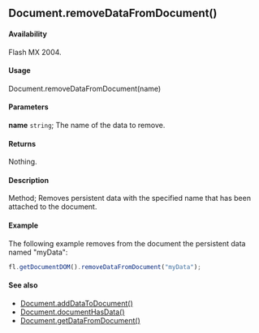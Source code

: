 ## Document.removeDataFromDocument()

#### Availability

Flash MX 2004.

#### Usage

Document.removeDataFromDocument(name)

#### Parameters

**name** `string`; The name of the data to remove.

#### Returns

Nothing.

#### Description

Method; Removes persistent data with the specified name that has been attached to the document.

#### Example

The following example removes from the document the persistent data named "myData":

```javascript
fl.getDocumentDOM().removeDataFromDocument("myData");
```

#### See also

- [Document.addDataToDocument()](../Document_object/Document1.md)
- [Document.documentHasData()](../Document_object/Document53.md)
- [Document.getDataFromDocument()](../Document_object/Document76.md)
